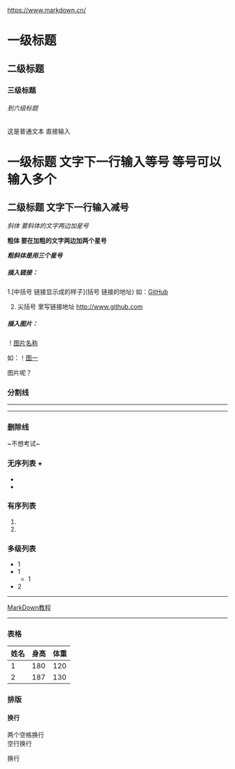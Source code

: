 <https://www.markdown.cn/>

# 一级标题
## 二级标题
### 三级标题
###### 到六级标题
这是普通文本 直接输入


一级标题  文字下一行输入等号   等号可以输入多个
==========
二级标题 文字下一行输入减号
--------

*斜体 要斜体的文字两边加星号*

**粗体 要在加粗的文字两边加两个星号**

***粗斜体是用三个星号***

##### 插入链接：
1.[中括号 链接显示成的样子](括号 链接的地址)  如：[GitHub](http://www.github.com)

2. 尖括号 里写链接地址 <http://www.github.com>

##### 插入图片：
！[图片名称](图片地址)

如：！[图一](https://www.google.com/search?sxsrf=ALeKk01U7CPEjbQ_zclWQump_FlbAqoB6w:1582683144653&q=%E5%A4%A9%E7%A9%BA%E5%9B%BE&tbm=isch&source=univ&sa=X&ved=2ahUKEwim44OVku7nAhW6JaYKHdYGA7IQsAR6BAgKEAE&biw=1280&bih=587#imgrc=OKoKrtQggGVnQM)

图片呢？


### 分割线
***
---
### 删除线
~不想考试~


### 无序列表 +
+
+

### 有序列表
1.
2.

### 多级列表
+ 1
 + 1
   + 1
 + 2
-------



[MarkDown教程](https://www.runoob.com/markdown/md-tutorial.html)

-------

### 表格
|姓名| 身高| 体重|
|---|-----|-----|
|1| 180|120|
|2|187|130|

### 排版
#### 换行
两个空格换行  
空行换行

换行





